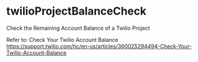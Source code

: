 # twilioProjectBalanceCheck
Check the Remaining Account Balance of a Twilio Project

Refer to:
Check Your Twilio Account Balance
https://support.twilio.com/hc/en-us/articles/360025294494-Check-Your-Twilio-Account-Balance

